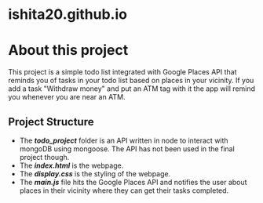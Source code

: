# ishita20.github.io

# About this project
This project is a simple todo list integrated with Google Places API that reminds you of tasks in your todo list based on places in your vicinity. If you add a task "Withdraw money" and put an ATM tag with it the app will remind you whenever you are near an ATM.

## Project Structure
* The ***todo_project*** folder is an API written in node to interact with mongoDB using mongoose. The API has not been used in the final project though.
* The ***index.html*** is the webpage.
* The ***display.css*** is the styling of the webpage.
* The ***main.js*** file hits the Google Places API and notifies the user about places in their vicinity where they can get their tasks completed.
